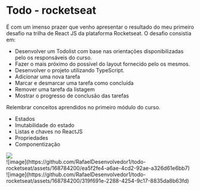 # Todo - rocketseat

É com um imenso prazer que venho apresentar o resultado do meu primeiro desafio na trilha de React JS da plataforma Rocketseat. O desafio consistia em:

- Desenvolver um Todolist com base nas orientações disponibilizadas pelo os responsáveis do curso.
- Fazer o mais próximo do possível do layout fornecido pelo os mesmos.
- Desenvolver o projeto utilizando TypeScript.
- Adicionar uma nova tarefa
- Marcar e desmarcar uma tarefa como concluída
- Remover uma tarefa da listagem
- Mostrar o progresso de conclusão das tarefas

Relembrar conceitos aprendidos no primeiro módulo do curso.

- Estados
- Imutabilidade do estado
- Listas e chaves no ReactJS
- Propriedades
- Componentização

<div>
<img src='https://github.com/RafaelDesenvolvedor1/todo-rocketseat/assets/168784200/1c9c23ee-cb61-4311-ba87-b66974e5a807'>
</div>

<div>
![image](https://github.com/RafaelDesenvolvedor1/todo-rocketseat/assets/168784200/ea5f2fe4-a6ae-4cd2-92ae-a326d61e6bb7)
</div>

<div>
![image](https://github.com/RafaelDesenvolvedor1/todo-rocketseat/assets/168784200/319f691e-2288-4254-9c17-8835da8b63fd)
</div>


